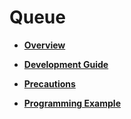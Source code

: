 # Queue<a name="EN-US_TOPIC_0145350144"></a>

-   **[Overview](overview-17.md)**  

-   **[Development Guide](development-guide.md)**  

-   **[Precautions](precautions-18.md)**  

-   **[Programming Example](programming-example-19.md)**  


